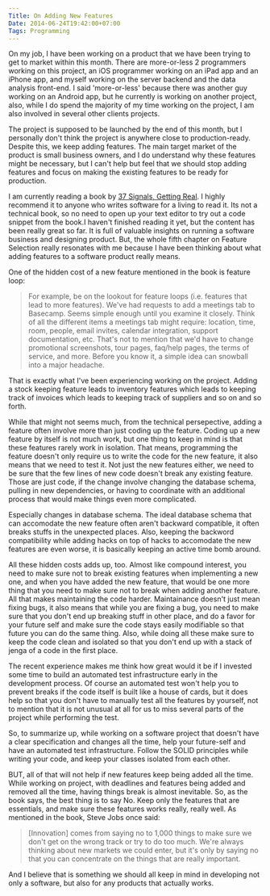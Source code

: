 ```yaml
---
Title: On Adding New Features
Date: 2014-06-24T19:42:00+07:00
Tags: Programming
---
```


On my job, I have been working on a product that we have been trying to get to market within this month. There are more-or-less 2 programmers working on this project, an iOS programmer working on an iPad app and an iPhone app, and myself working on the server backend and the data analysis front-end. I said 'more-or-less' because there was another guy working on an Android app, but he currently is working on another project, also, while I do spend the majority of my time working on the project, I am also involved in several other clients projects.

The project is supposed to be launched by the end of this month, but I personally don't think the project is anywhere close to production-ready. Despite this, we keep adding features. The main target market of the product is small business owners, and I do understand why these features might be necessary, but I can't help but feel that we should stop adding features and focus on making the existing features to be ready for production.

I am currently reading a book by [37 Signals, Getting Real](https://gettingreal.37signals.com/). I highly recommend it to anyone who writes software for a living to read it. Its not a technical book, so no need to open up your text editor to try out a code snippet from the book.I haven't finished reading it yet, but the content has been really great so far. It is full of valuable insights on running a software business and designing product. But, the whole fifth chapter on Feature Selection really resonates with me because I have been thinking about what adding features to a software product really means.

One of the hidden cost of a new feature mentioned in the book is feature loop:

>For example, be on the lookout for feature loops (i.e. features that lead to more features). We've had requests to add a meetings tab to Basecamp. Seems simple enough until you examine it closely. Think of all the different items a meetings tab might require: location, time, room, people, email invites, calendar integration, support documentation, etc. That's not to mention that we'd have to change promotional screenshots, tour pages, faq/help pages, the terms of service, and more. Before you know it, a simple idea can snowball into a major headache.

That is exactly what I've been experiencing working on the project. Adding a stock keeping feature leads to inventory features which leads to keeping track of invoices which leads to keeping track of suppliers and so on and so forth.

While that might not seems much, from the technical persepective, adding a feature often involve more than just coding up the feature. Coding up a new feature by itself is not much work, but one thing to keep in mind is that these features rarely work in isolation. That means, programming the feature doesn't only require us to write the code for the new feature, it also means that we need to test it. Not just the new features either, we need to be sure that the few lines of new code doesn't break any existing feature. Those are just code, if the change involve changing the database schema, pulling in new dependencies, or having to coordinate with an additional process that would make things even more complicated.

Especially changes in database schema. The ideal database schema that can accomodate the new feature often aren't backward compatible, it often breaks stuffs in the unexpected places. Also, keeping the backword compatibility while adding hacks on top of hacks to accomodate the new features are even worse, it is basically keeping an active time bomb around.

All these hidden costs adds up, too. Almost like compound interest, you need to make sure not to break existing features when implementing a new one, and when you have added the new feature, that would be one more thing that you need to make sure not to break when adding another feature. All that makes maintaining the code harder. Maintainance doesn't just mean fixing bugs, it also means that while you are fixing a bug, you need to make sure that you don't end up breaking stuff in other place, and do a favor for your future self and make sure the code stays easily modifiable so that future you can do the same thing. Also, while doing all these make sure to keep the code clean and isolated so that you don't end up with a stack of jenga of a code in the first place.

The recent experience makes me think how great would it be if I invested some time to build an automated test infrastructure early in the development process. Of course an automated test won't help you to prevent breaks if the code itself is built like a house of cards, but it does help so that you don't have to manually test all the features by yourself, not to mention that it is not unusual at all for us to miss several parts of the project while performing the test.

So, to summarize up, while working on a software project that doesn't have a clear specification and changes all the time, help your future-self and have an automated test infrastructure. Follow the SOLID principles while writing your code, and keep your classes isolated from each other.

BUT, all of that will not help if new features keep being added all the time. While working on project, with deadlines and features being added and removed all the time, having things break is almost inevitable. So, as the book says, the best thing is to say No. Keep only the features that are essentials, and make sure these features works really, really well. As mentioned in the book, Steve Jobs once said:

>[Innovation] comes from saying no to 1,000 things to make sure we don't get on the wrong track or try to do too much. We're always thinking about new markets we could enter, but it's only by saying no that you can concentrate on the things that are really important.

And I believe that is something we should all keep in mind in developing not only a software, but also for any products that actually works.

